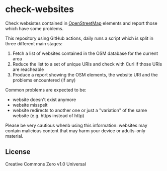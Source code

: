 # check-websites

Check websistes contained in [OpenStreetMap](https://www.openstreetmap.org) elements and report those which have some problems.

This repository using GitHub actions, daily runs a script which is split in three different main stages:
1) Fetch a list of websites contained in the OSM database for the current area
2) Reduce the list to a set of unique URIs and check with Curl if those URIs are reacheable
3) Produce a report showing the OSM elements, the website URI and the problems encountered (if any)

Common problems are expected to be:
* website doesn't exist anymore
* website misspelt
* website redirects to another one or just a "variation" of the same website (e.g. https instead of http)

Please be very cautious whenb using this information: websites may contain malicious content that may harm your device or adults-only material.

## License

Creative Commons Zero v1.0 Universal
